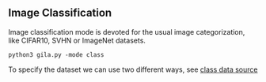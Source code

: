 ## Image Classification

Image classification mode is devoted for the usual image categorization, like CIFAR10, SVHN or ImageNet datasets.

~~~shell
python3 gila.py -mode class
~~~~

To specify the dataset we can use two different ways, see [class data source](../class_source)

